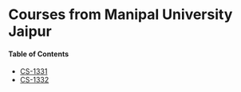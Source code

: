 # Courses from Manipal University Jaipur

#### Table of Contents

- [CS-1331](/courses/Manipal/CS-1331/)
- [CS-1332](/courses/Manipal/CS-1332/)